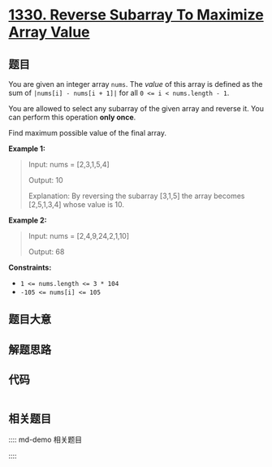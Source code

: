 # [1330. Reverse Subarray To Maximize Array Value](https://leetcode.com/problems/reverse-subarray-to-maximize-array-value)

## 题目

You are given an integer array `nums`. The _value_ of this array is defined as
the sum of `|nums[i] - nums[i + 1]|` for all `0 <= i < nums.length - 1`.

You are allowed to select any subarray of the given array and reverse it. You
can perform this operation **only once**.

Find maximum possible value of the final array.



**Example 1:**

> Input: nums = [2,3,1,5,4]
> 
> Output: 10
> 
> Explanation: By reversing the subarray [3,1,5] the array becomes [2,5,1,3,4] whose value is 10.

**Example 2:**

> Input: nums = [2,4,9,24,2,1,10]
> 
> Output: 68

**Constraints:**

  * `1 <= nums.length <= 3 * 104`
  * `-105 <= nums[i] <= 105`


## 题目大意

## 解题思路

## 代码

```javascript

```

## 相关题目

:::: md-demo 相关题目

::::
